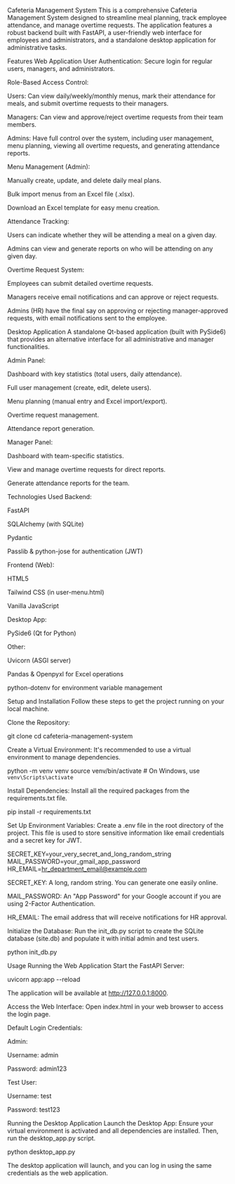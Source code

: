 Cafeteria Management System
This is a comprehensive Cafeteria Management System designed to streamline meal planning, track employee attendance, and manage overtime requests. The application features a robust backend built with FastAPI, a user-friendly web interface for employees and administrators, and a standalone desktop application for administrative tasks.

Features
Web Application
User Authentication: Secure login for regular users, managers, and administrators.

Role-Based Access Control:

Users: Can view daily/weekly/monthly menus, mark their attendance for meals, and submit overtime requests to their managers.

Managers: Can view and approve/reject overtime requests from their team members.

Admins: Have full control over the system, including user management, menu planning, viewing all overtime requests, and generating attendance reports.

Menu Management (Admin):

Manually create, update, and delete daily meal plans.

Bulk import menus from an Excel file (.xlsx).

Download an Excel template for easy menu creation.

Attendance Tracking:

Users can indicate whether they will be attending a meal on a given day.

Admins can view and generate reports on who will be attending on any given day.

Overtime Request System:

Employees can submit detailed overtime requests.

Managers receive email notifications and can approve or reject requests.

Admins (HR) have the final say on approving or rejecting manager-approved requests, with email notifications sent to the employee.

Desktop Application
A standalone Qt-based application (built with PySide6) that provides an alternative interface for all administrative and manager functionalities.

Admin Panel:

Dashboard with key statistics (total users, daily attendance).

Full user management (create, edit, delete users).

Menu planning (manual entry and Excel import/export).

Overtime request management.

Attendance report generation.

Manager Panel:

Dashboard with team-specific statistics.

View and manage overtime requests for direct reports.

Generate attendance reports for the team.

Technologies Used
Backend:

FastAPI

SQLAlchemy (with SQLite)

Pydantic

Passlib & python-jose for authentication (JWT)

Frontend (Web):

HTML5

Tailwind CSS (in user-menu.html)

Vanilla JavaScript

Desktop App:

PySide6 (Qt for Python)

Other:

Uvicorn (ASGI server)

Pandas & Openpyxl for Excel operations

python-dotenv for environment variable management

Setup and Installation
Follow these steps to get the project running on your local machine.

Clone the Repository:

git clone <your-repository-url>
cd cafeteria-management-system

Create a Virtual Environment:
It's recommended to use a virtual environment to manage dependencies.

python -m venv venv
source venv/bin/activate  # On Windows, use `venv\Scripts\activate`

Install Dependencies:
Install all the required packages from the requirements.txt file.

pip install -r requirements.txt

Set Up Environment Variables:
Create a .env file in the root directory of the project. This file is used to store sensitive information like email credentials and a secret key for JWT.

SECRET_KEY=your_very_secret_and_long_random_string
MAIL_PASSWORD=your_gmail_app_password
HR_EMAIL=hr_department_email@example.com

SECRET_KEY: A long, random string. You can generate one easily online.

MAIL_PASSWORD: An "App Password" for your Google account if you are using 2-Factor Authentication.

HR_EMAIL: The email address that will receive notifications for HR approval.

Initialize the Database:
Run the init_db.py script to create the SQLite database (site.db) and populate it with initial admin and test users.

python init_db.py

Usage
Running the Web Application
Start the FastAPI Server:

uvicorn app:app --reload

The application will be available at http://127.0.0.1:8000.

Access the Web Interface:
Open index.html in your web browser to access the login page.

Default Login Credentials:

Admin:

Username: admin

Password: admin123

Test User:

Username: test

Password: test123

Running the Desktop Application
Launch the Desktop App:
Ensure your virtual environment is activated and all dependencies are installed. Then, run the desktop_app.py script.

python desktop_app.py

The desktop application will launch, and you can log in using the same credentials as the web application.
